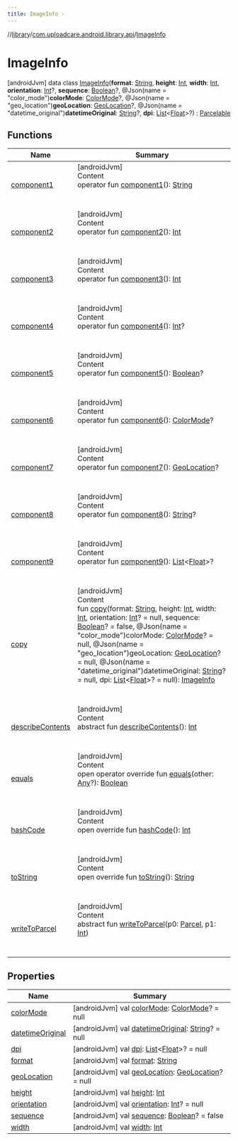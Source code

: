 ```yaml
---
title: ImageInfo -
---
```

//[library](../../index.md)/[com.uploadcare.android.library.api](../index.md)/[ImageInfo](index.md)



# ImageInfo  
 [androidJvm] data class [ImageInfo](index.md)(**format**: [String](https://kotlinlang.org/api/latest/jvm/stdlib/kotlin/-string/index.html), **height**: [Int](https://kotlinlang.org/api/latest/jvm/stdlib/kotlin/-int/index.html), **width**: [Int](https://kotlinlang.org/api/latest/jvm/stdlib/kotlin/-int/index.html), **orientation**: [Int](https://kotlinlang.org/api/latest/jvm/stdlib/kotlin/-int/index.html)?, **sequence**: [Boolean](https://kotlinlang.org/api/latest/jvm/stdlib/kotlin/-boolean/index.html)?, @Json(name = "color_mode")**colorMode**: [ColorMode](../-color-mode/index.md)?, @Json(name = "geo_location")**geoLocation**: [GeoLocation](../-geo-location/index.md)?, @Json(name = "datetime_original")**datetimeOriginal**: [String](https://kotlinlang.org/api/latest/jvm/stdlib/kotlin/-string/index.html)?, **dpi**: [List](https://kotlinlang.org/api/latest/jvm/stdlib/kotlin.collections/-list/index.html)<[Float](https://kotlinlang.org/api/latest/jvm/stdlib/kotlin/-float/index.html)>?) : [Parcelable](https://developer.android.com/reference/kotlin/android/os/Parcelable.html)   


## Functions  
  
|  Name|  Summary| 
|---|---|
| <a name="com.uploadcare.android.library.api/ImageInfo/component1/#/PointingToDeclaration/"></a>[component1](component1.md)| <a name="com.uploadcare.android.library.api/ImageInfo/component1/#/PointingToDeclaration/"></a>[androidJvm]  <br>Content  <br>operator fun [component1](component1.md)(): [String](https://kotlinlang.org/api/latest/jvm/stdlib/kotlin/-string/index.html)  <br><br><br>
| <a name="com.uploadcare.android.library.api/ImageInfo/component2/#/PointingToDeclaration/"></a>[component2](component2.md)| <a name="com.uploadcare.android.library.api/ImageInfo/component2/#/PointingToDeclaration/"></a>[androidJvm]  <br>Content  <br>operator fun [component2](component2.md)(): [Int](https://kotlinlang.org/api/latest/jvm/stdlib/kotlin/-int/index.html)  <br><br><br>
| <a name="com.uploadcare.android.library.api/ImageInfo/component3/#/PointingToDeclaration/"></a>[component3](component3.md)| <a name="com.uploadcare.android.library.api/ImageInfo/component3/#/PointingToDeclaration/"></a>[androidJvm]  <br>Content  <br>operator fun [component3](component3.md)(): [Int](https://kotlinlang.org/api/latest/jvm/stdlib/kotlin/-int/index.html)  <br><br><br>
| <a name="com.uploadcare.android.library.api/ImageInfo/component4/#/PointingToDeclaration/"></a>[component4](component4.md)| <a name="com.uploadcare.android.library.api/ImageInfo/component4/#/PointingToDeclaration/"></a>[androidJvm]  <br>Content  <br>operator fun [component4](component4.md)(): [Int](https://kotlinlang.org/api/latest/jvm/stdlib/kotlin/-int/index.html)?  <br><br><br>
| <a name="com.uploadcare.android.library.api/ImageInfo/component5/#/PointingToDeclaration/"></a>[component5](component5.md)| <a name="com.uploadcare.android.library.api/ImageInfo/component5/#/PointingToDeclaration/"></a>[androidJvm]  <br>Content  <br>operator fun [component5](component5.md)(): [Boolean](https://kotlinlang.org/api/latest/jvm/stdlib/kotlin/-boolean/index.html)?  <br><br><br>
| <a name="com.uploadcare.android.library.api/ImageInfo/component6/#/PointingToDeclaration/"></a>[component6](component6.md)| <a name="com.uploadcare.android.library.api/ImageInfo/component6/#/PointingToDeclaration/"></a>[androidJvm]  <br>Content  <br>operator fun [component6](component6.md)(): [ColorMode](../-color-mode/index.md)?  <br><br><br>
| <a name="com.uploadcare.android.library.api/ImageInfo/component7/#/PointingToDeclaration/"></a>[component7](component7.md)| <a name="com.uploadcare.android.library.api/ImageInfo/component7/#/PointingToDeclaration/"></a>[androidJvm]  <br>Content  <br>operator fun [component7](component7.md)(): [GeoLocation](../-geo-location/index.md)?  <br><br><br>
| <a name="com.uploadcare.android.library.api/ImageInfo/component8/#/PointingToDeclaration/"></a>[component8](component8.md)| <a name="com.uploadcare.android.library.api/ImageInfo/component8/#/PointingToDeclaration/"></a>[androidJvm]  <br>Content  <br>operator fun [component8](component8.md)(): [String](https://kotlinlang.org/api/latest/jvm/stdlib/kotlin/-string/index.html)?  <br><br><br>
| <a name="com.uploadcare.android.library.api/ImageInfo/component9/#/PointingToDeclaration/"></a>[component9](component9.md)| <a name="com.uploadcare.android.library.api/ImageInfo/component9/#/PointingToDeclaration/"></a>[androidJvm]  <br>Content  <br>operator fun [component9](component9.md)(): [List](https://kotlinlang.org/api/latest/jvm/stdlib/kotlin.collections/-list/index.html)<[Float](https://kotlinlang.org/api/latest/jvm/stdlib/kotlin/-float/index.html)>?  <br><br><br>
| <a name="com.uploadcare.android.library.api/ImageInfo/copy/#kotlin.String#kotlin.Int#kotlin.Int#kotlin.Int?#kotlin.Boolean?#com.uploadcare.android.library.api.ColorMode?#com.uploadcare.android.library.api.GeoLocation?#kotlin.String?#kotlin.collections.List[kotlin.Float]?/PointingToDeclaration/"></a>[copy](copy.md)| <a name="com.uploadcare.android.library.api/ImageInfo/copy/#kotlin.String#kotlin.Int#kotlin.Int#kotlin.Int?#kotlin.Boolean?#com.uploadcare.android.library.api.ColorMode?#com.uploadcare.android.library.api.GeoLocation?#kotlin.String?#kotlin.collections.List[kotlin.Float]?/PointingToDeclaration/"></a>[androidJvm]  <br>Content  <br>fun [copy](copy.md)(format: [String](https://kotlinlang.org/api/latest/jvm/stdlib/kotlin/-string/index.html), height: [Int](https://kotlinlang.org/api/latest/jvm/stdlib/kotlin/-int/index.html), width: [Int](https://kotlinlang.org/api/latest/jvm/stdlib/kotlin/-int/index.html), orientation: [Int](https://kotlinlang.org/api/latest/jvm/stdlib/kotlin/-int/index.html)? = null, sequence: [Boolean](https://kotlinlang.org/api/latest/jvm/stdlib/kotlin/-boolean/index.html)? = false, @Json(name = "color_mode")colorMode: [ColorMode](../-color-mode/index.md)? = null, @Json(name = "geo_location")geoLocation: [GeoLocation](../-geo-location/index.md)? = null, @Json(name = "datetime_original")datetimeOriginal: [String](https://kotlinlang.org/api/latest/jvm/stdlib/kotlin/-string/index.html)? = null, dpi: [List](https://kotlinlang.org/api/latest/jvm/stdlib/kotlin.collections/-list/index.html)<[Float](https://kotlinlang.org/api/latest/jvm/stdlib/kotlin/-float/index.html)>? = null): [ImageInfo](index.md)  <br><br><br>
| <a name="android.os/Parcelable/describeContents/#/PointingToDeclaration/"></a>[describeContents](../../com.uploadcare.android.library.exceptions/-uploadcare-exception/index.md#%5Bandroid.os%2FParcelable%2FdescribeContents%2F%23%2FPointingToDeclaration%2F%5D%2FFunctions%2F2103969333)| <a name="android.os/Parcelable/describeContents/#/PointingToDeclaration/"></a>[androidJvm]  <br>Content  <br>abstract fun [describeContents](../../com.uploadcare.android.library.exceptions/-uploadcare-exception/index.md#%5Bandroid.os%2FParcelable%2FdescribeContents%2F%23%2FPointingToDeclaration%2F%5D%2FFunctions%2F2103969333)(): [Int](https://kotlinlang.org/api/latest/jvm/stdlib/kotlin/-int/index.html)  <br><br><br>
| <a name="kotlin/Any/equals/#kotlin.Any?/PointingToDeclaration/"></a>[equals](../../com.uploadcare.android.library.utils/-moshi-adapter/index.md#%5Bkotlin%2FAny%2Fequals%2F%23kotlin.Any%3F%2FPointingToDeclaration%2F%5D%2FFunctions%2F2103969333)| <a name="kotlin/Any/equals/#kotlin.Any?/PointingToDeclaration/"></a>[androidJvm]  <br>Content  <br>open operator override fun [equals](../../com.uploadcare.android.library.utils/-moshi-adapter/index.md#%5Bkotlin%2FAny%2Fequals%2F%23kotlin.Any%3F%2FPointingToDeclaration%2F%5D%2FFunctions%2F2103969333)(other: [Any](https://kotlinlang.org/api/latest/jvm/stdlib/kotlin/-any/index.html)?): [Boolean](https://kotlinlang.org/api/latest/jvm/stdlib/kotlin/-boolean/index.html)  <br><br><br>
| <a name="kotlin/Any/hashCode/#/PointingToDeclaration/"></a>[hashCode](../../com.uploadcare.android.library.utils/-moshi-adapter/index.md#%5Bkotlin%2FAny%2FhashCode%2F%23%2FPointingToDeclaration%2F%5D%2FFunctions%2F2103969333)| <a name="kotlin/Any/hashCode/#/PointingToDeclaration/"></a>[androidJvm]  <br>Content  <br>open override fun [hashCode](../../com.uploadcare.android.library.utils/-moshi-adapter/index.md#%5Bkotlin%2FAny%2FhashCode%2F%23%2FPointingToDeclaration%2F%5D%2FFunctions%2F2103969333)(): [Int](https://kotlinlang.org/api/latest/jvm/stdlib/kotlin/-int/index.html)  <br><br><br>
| <a name="kotlin/Any/toString/#/PointingToDeclaration/"></a>[toString](../../com.uploadcare.android.library.utils/-moshi-adapter/index.md#%5Bkotlin%2FAny%2FtoString%2F%23%2FPointingToDeclaration%2F%5D%2FFunctions%2F2103969333)| <a name="kotlin/Any/toString/#/PointingToDeclaration/"></a>[androidJvm]  <br>Content  <br>open override fun [toString](../../com.uploadcare.android.library.utils/-moshi-adapter/index.md#%5Bkotlin%2FAny%2FtoString%2F%23%2FPointingToDeclaration%2F%5D%2FFunctions%2F2103969333)(): [String](https://kotlinlang.org/api/latest/jvm/stdlib/kotlin/-string/index.html)  <br><br><br>
| <a name="android.os/Parcelable/writeToParcel/#android.os.Parcel#kotlin.Int/PointingToDeclaration/"></a>[writeToParcel](../../com.uploadcare.android.library.exceptions/-uploadcare-exception/index.md#%5Bandroid.os%2FParcelable%2FwriteToParcel%2F%23android.os.Parcel%23kotlin.Int%2FPointingToDeclaration%2F%5D%2FFunctions%2F2103969333)| <a name="android.os/Parcelable/writeToParcel/#android.os.Parcel#kotlin.Int/PointingToDeclaration/"></a>[androidJvm]  <br>Content  <br>abstract fun [writeToParcel](../../com.uploadcare.android.library.exceptions/-uploadcare-exception/index.md#%5Bandroid.os%2FParcelable%2FwriteToParcel%2F%23android.os.Parcel%23kotlin.Int%2FPointingToDeclaration%2F%5D%2FFunctions%2F2103969333)(p0: [Parcel](https://developer.android.com/reference/kotlin/android/os/Parcel.html), p1: [Int](https://kotlinlang.org/api/latest/jvm/stdlib/kotlin/-int/index.html))  <br><br><br>


## Properties  
  
|  Name|  Summary| 
|---|---|
| <a name="com.uploadcare.android.library.api/ImageInfo/colorMode/#/PointingToDeclaration/"></a>[colorMode](color-mode.md)| <a name="com.uploadcare.android.library.api/ImageInfo/colorMode/#/PointingToDeclaration/"></a> [androidJvm] val [colorMode](color-mode.md): [ColorMode](../-color-mode/index.md)? = null   <br>
| <a name="com.uploadcare.android.library.api/ImageInfo/datetimeOriginal/#/PointingToDeclaration/"></a>[datetimeOriginal](datetime-original.md)| <a name="com.uploadcare.android.library.api/ImageInfo/datetimeOriginal/#/PointingToDeclaration/"></a> [androidJvm] val [datetimeOriginal](datetime-original.md): [String](https://kotlinlang.org/api/latest/jvm/stdlib/kotlin/-string/index.html)? = null   <br>
| <a name="com.uploadcare.android.library.api/ImageInfo/dpi/#/PointingToDeclaration/"></a>[dpi](dpi.md)| <a name="com.uploadcare.android.library.api/ImageInfo/dpi/#/PointingToDeclaration/"></a> [androidJvm] val [dpi](dpi.md): [List](https://kotlinlang.org/api/latest/jvm/stdlib/kotlin.collections/-list/index.html)<[Float](https://kotlinlang.org/api/latest/jvm/stdlib/kotlin/-float/index.html)>? = null   <br>
| <a name="com.uploadcare.android.library.api/ImageInfo/format/#/PointingToDeclaration/"></a>[format](format.md)| <a name="com.uploadcare.android.library.api/ImageInfo/format/#/PointingToDeclaration/"></a> [androidJvm] val [format](format.md): [String](https://kotlinlang.org/api/latest/jvm/stdlib/kotlin/-string/index.html)   <br>
| <a name="com.uploadcare.android.library.api/ImageInfo/geoLocation/#/PointingToDeclaration/"></a>[geoLocation](geo-location.md)| <a name="com.uploadcare.android.library.api/ImageInfo/geoLocation/#/PointingToDeclaration/"></a> [androidJvm] val [geoLocation](geo-location.md): [GeoLocation](../-geo-location/index.md)? = null   <br>
| <a name="com.uploadcare.android.library.api/ImageInfo/height/#/PointingToDeclaration/"></a>[height](height.md)| <a name="com.uploadcare.android.library.api/ImageInfo/height/#/PointingToDeclaration/"></a> [androidJvm] val [height](height.md): [Int](https://kotlinlang.org/api/latest/jvm/stdlib/kotlin/-int/index.html)   <br>
| <a name="com.uploadcare.android.library.api/ImageInfo/orientation/#/PointingToDeclaration/"></a>[orientation](orientation.md)| <a name="com.uploadcare.android.library.api/ImageInfo/orientation/#/PointingToDeclaration/"></a> [androidJvm] val [orientation](orientation.md): [Int](https://kotlinlang.org/api/latest/jvm/stdlib/kotlin/-int/index.html)? = null   <br>
| <a name="com.uploadcare.android.library.api/ImageInfo/sequence/#/PointingToDeclaration/"></a>[sequence](sequence.md)| <a name="com.uploadcare.android.library.api/ImageInfo/sequence/#/PointingToDeclaration/"></a> [androidJvm] val [sequence](sequence.md): [Boolean](https://kotlinlang.org/api/latest/jvm/stdlib/kotlin/-boolean/index.html)? = false   <br>
| <a name="com.uploadcare.android.library.api/ImageInfo/width/#/PointingToDeclaration/"></a>[width](width.md)| <a name="com.uploadcare.android.library.api/ImageInfo/width/#/PointingToDeclaration/"></a> [androidJvm] val [width](width.md): [Int](https://kotlinlang.org/api/latest/jvm/stdlib/kotlin/-int/index.html)   <br>

